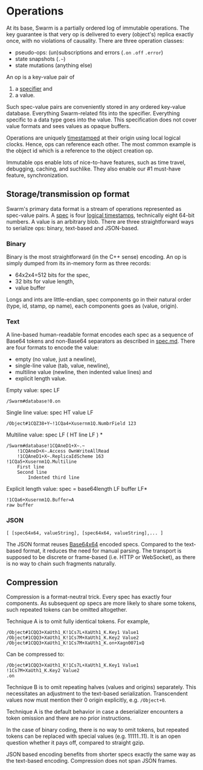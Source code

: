 # Operations

At its base, Swarm is a partially ordered log of immutable operations.
The key guarantee is that very op is delivered to every (object's) replica exactly once, with no violations of causality.
There are three operation classes:

* pseudo-ops: (un)subscriptions and errors (`.on` `.off` `.error`)
* state snapshots (`.~`)
* state mutations (anything else)

An op is a key-value pair of

1. a [specifier](spec.md) and
2. a value.

Such spec-value pairs are conveniently stored in any ordered key-value database.
Everything Swarm-related fits into the specifier.
Everything specific to a data type goes into the value.
This specification does not cover value formats and sees values as opaque buffers.

Operations are uniquely [timestamped](stamp.md) at their origin using local logical clocks.
Hence, ops can reference each other. The most common example is the object id which is a reference to the object creation op.

Immutable ops enable lots of nice-to-have features, such as time travel, debugging, caching, and suchlike.
They also enable our #1 must-have feature, synchronization.

## Storage/transmission op format

Swarm's primary data format is a stream of operations represented as spec-value pairs.
A [spec](spec.md) is four [logical timestamps](stamp.md), technically eight 64-bit numbers.
A value is an arbitrary blob.
There are three straightforward ways to serialize ops: binary, text-based and JSON-based.

### Binary

Binary is the most straightforward (in the C++ sense) encoding.
An op is simply dumped from its in-memory form as three records:

* 64x2x4=512 bits for the spec,
* 32 bits for value length,
* value buffer

Longs and ints are little-endian, spec components go in their natural order (type, id, stamp, op name), each components goes as (value, origin).

### Text

A line-based human-readable format encodes each spec as a sequence of Base64 tokens and non-Base64 separators as described in [spec.md](spec.md).
There are four formats to encode the value:

* empty (no value, just a newline),
* single-line value (tab, value, newline),
* multiline value (newline, then indented value lines) and
* explicit length value.

Empty value:  spec LF

    /Swarm#database!0.on

Single line value:  spec HT value LF

    /Object#1CQZ38+Y~!1CQa4+Xusernm1Q.NumbrField 123

Multiline value:  spec LF ( HT line LF ) *

    /Swarm#database!1CQAneD1+X~.~
        !1CQAneD+X~.Access OwnWriteAllRead
        !1CQAneD1+X~.ReplicaIdScheme 163
    !1CQa5+Xusernm1Q.Multiline
        First line
        Second line
            Indented third line

Explicit length value:  spec = base64length LF buffer LF*

    !1CQa6+Xusernm1Q.Buffer=A
    raw buffer

### JSON

    [ [spec64x64, valueString], [spec64x64, valueString],... ]

The JSON format reuses [Base64x64](64x64.md) encoded specs.
Compared to the text-based format, it reduces the need for manual parsing.
The transport is supposed to be discrete or frame-based (i.e. HTTP or WebSocket), as there is no way to chain such fragments naturally.

## Compression

Compression is a format-neutral trick.
Every spec has exactly four components.
As subsequent op specs are more likely to share some tokens, such repeated tokens can be omitted altogether.

Technique A is to omit fully identical tokens.
For example,

```
/Object#1CQQ3+XaUth1_K!1Cs7L+XaUth1_K.Key1 Value1
/Object#1CQQ3+XaUth1_K!1Cs7M+XaUth1_K.Key2 Value2
/Object#1CQQ3+XaUth1_K!1Cs7M+XaUth1_K.on+Xagn0071xQ
```

Can be compressed to:

```
/Object#1CQQ3+XaUth1_K!1Cs7L+XaUth1_K.Key1 Value1
!1Cs7M+XaUth1_K.Key2 Value2
.on
```

Technique B is to omit repeating halves (values and origins) separately.
This necessitates an adjustment to the text-based serialization.
Transcendent values now must mention their 0 origin explicitly, e.g. `/Object+0`.

Technique A is the default behavior in case a deserializer encounters a token omission and there are no prior instructions.

In the case of binary coding, there is no way to omit tokens, but repeated tokens can be replaced with special values (e.g. 11111..11).
It is an open question whether it pays off, compared to straight gzip.

JSON based encoding benefits from shorter specs exactly the same way as the text-based encoding.
Compression does not span JSON frames.
